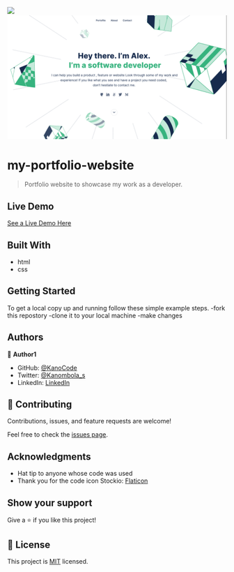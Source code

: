 
![](https://img.shields.io/badge/Microverse-blueviolet)
![screenshot](assets/Screenshot-from-2022-03-17-17-56-48.png)
# my-portfolio-website



> Portfolio website to showcase my work as a developer.

## Live Demo

[See a Live Demo Here](https://kanocode.github.io/my-portfolio/)



## Built With

- html
- css

## Getting Started


To get a local copy up and running follow these simple example steps.
-fork this repostory
-clone it to your local machine 
-make changes


## Authors

👤 **Author1**

- GitHub: [@KanoCode](https://github.com/KanoCode)
- Twitter: [@Kanombola_s](https://twitter.com/Kanombola_s)
- LinkedIn: [LinkedIn](https://www.linkedin.com/in/kanombola-kanombola-a38b061a4/)

## 🤝 Contributing

Contributions, issues, and feature requests are welcome!

Feel free to check the [issues page](../../issues/).
## Acknowledgments

- Hat tip to anyone whose code was used
- Thank you for the code icon Stockio: [Flaticon](https://www.flaticon.com/authors/Stockio)


## Show your support

Give a ⭐️ if you like this project!

## 📝 License

This project is [MIT](./MIT.md) licensed.

